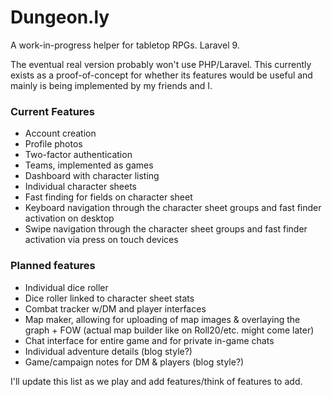# Dungeon.ly

A work-in-progress helper for tabletop RPGs. Laravel 9.

The eventual real version probably won't use PHP/Laravel. This currently exists as a proof-of-concept for whether its features would be useful and mainly is being implemented by my friends and I.

### Current Features

- Account creation
- Profile photos
- Two-factor authentication
- Teams, implemented as games
- Dashboard with character listing
- Individual character sheets
- Fast finding for fields on character sheet
- Keyboard navigation through the character sheet groups and fast finder activation on desktop
- Swipe navigation through the character sheet groups and fast finder activation via press on touch devices

### Planned features

- Individual dice roller
- Dice roller linked to character sheet stats
- Combat tracker w/DM and player interfaces
- Map maker, allowing for uploading of map images & overlaying the graph + FOW (actual map builder like on Roll20/etc. might come later)
- Chat interface for entire game and for private in-game chats
- Individual adventure details (blog style?)
- Game/campaign notes for DM & players (blog style?)

I'll update this list as we play and add features/think of features to add.
